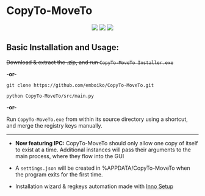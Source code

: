 # CopyTo-MoveTo
<p align="center">
	<img src="https://i.imgur.com/VRKKDms.png">
	<img src="https://i.imgur.com/7oTlfM6.png">
    <img src="https://i.imgur.com/wLcGVgL.png">
</p>

## Basic Installation and Usage:

~~Download & extract the .zip, and run `CopyTo-MoveTo Installer.exe`~~


**-or-**

`git clone https://github.com/emboiko/CopyTo-MoveTo.git`

`python CopyTo-MoveTo/src/main.py`

**-or-**

Run `CopyTo-MoveTo.exe` from within its source directory using a shortcut, and merge the registry keys manually.

---

- **Now featuring IPC:** CopyTo-MoveTo should only allow one copy of itself to exist at a time. Additional instances will pass their arguments to the main process, where they flow into the GUI

- A `settings.json` will be created in %APPDATA/CopyTo-MoveTo when the program exits for the first time. 

- Installation wizard & regkeys automation made with [Inno Setup](https://jrsoftware.org/isinfo.php)
